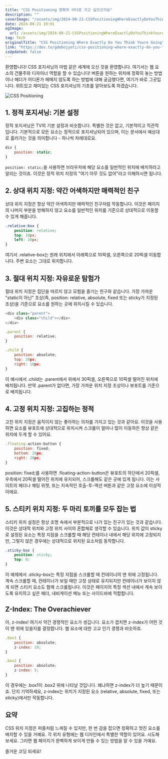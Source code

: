 ```yaml
---
title: "CSS Positioning 정확히 어디로 가고 싶으신가요"
description: ""
coverImage: "/assets/img/2024-08-21-CSSPositioningWhereExactlyDoYouThinkYoureGoing_0.png"
date: 2024-08-21 19:01
ogImage: 
  url: /assets/img/2024-08-21-CSSPositioningWhereExactlyDoYouThinkYoureGoing_0.png
tag: Tech
originalTitle: "CSS Positioning Where Exactly Do You Think Youre Going"
link: "https://dev.to/gdebojyoti/css-positioning-where-exactly-do-you-think-youre-going-2ec6"
isUpdated: false
---
```



환영합니다! CSS 포지셔닝의 마법 같은 세계에 오신 것을 환영합니다. 여기서는 웹 요소의 건물주와 디자이너 역할을 할 수 있습니다! 버튼을 원하는 위치에 정확히 놓는 방법이나 헤더가 어디론가 헤매지 않도록 하는 방법에 대해 궁금했다면, 여기가 바로 그곳입니다. 위트있고 재미있는 CSS 포지셔닝의 기초를 알아보도록 하겠습니다.

![CSS Positioning](/assets/img/2024-08-21-CSSPositioningWhereExactlyDoYouThinkYoureGoing_0.png)

## 1. 정적 포지셔닝: 기본 설정

정적 포지셔닝은 TV의 기본 설정과 비슷합니다. 특별한 것은 없고, 기본적이고 직관적입니다. 기본적으로 모든 요소는 정적으로 포지셔닝되어 있으며, 이는 문서에서 예상대로 흘러가는 것을 의미합니다 - 하나씩 차례대로요.

<!-- cozy-coder - 수평 -->
<ins class="adsbygoogle"
     style="display:block"
     data-ad-client="ca-pub-4877378276818686"
     data-ad-slot="1107185301"
     data-ad-format="auto"
     data-full-width-responsive="true"></ins>
<script>
     (adsbygoogle = window.adsbygoogle || []).push({});
</script>

```js
div {
    position: static;
}
```

`position: static;`을 사용하면 브라우저에 해당 요소를 일반적인 위치에 배치하라고 알리는 것이죠. 이것은 정적 위치 지정의 "여기 아무 것도 없어"라고 이해하시면 됩니다.

## 2. 상대 위치 지정: 약간 어색하지만 매력적인 친구

상대 위치 지정은 항상 약간 어색하지만 매력적인 친구처럼 작동합니다. 이것은 페이지의 나머지 부분을 방해하지 않고 요소를 일반적인 위치를 기준으로 상대적으로 이동할 수 있게 해줍니다.

<!-- cozy-coder - 수평 -->
<ins class="adsbygoogle"
     style="display:block"
     data-ad-client="ca-pub-4877378276818686"
     data-ad-slot="1107185301"
     data-ad-format="auto"
     data-full-width-responsive="true"></ins>
<script>
     (adsbygoogle = window.adsbygoogle || []).push({});
</script>

```css
.relative-box {
    position: relative;
    top: 10px;
    left: 20px;
}
```

여기서 .relative-box는 원래 위치에서 아래쪽으로 10픽셀, 오른쪽으로 20픽셀 이동합니다. 주변 요소는 그대로 위치합니다.

## 3. 절대 위치 지정: 자유로운 탐험가

절대 위치 지정은 집단을 따르지 않고 모험을 즐기는 친구와 같습니다. 가장 가까운 "static이 아닌" 조상(즉, position: relative, absolute, fixed 또는 sticky가 지정된 조상)을 기준으로 요소를 원하는 곳에 위치시킬 수 있습니다.

<!-- cozy-coder - 수평 -->
<ins class="adsbygoogle"
     style="display:block"
     data-ad-client="ca-pub-4877378276818686"
     data-ad-slot="1107185301"
     data-ad-format="auto"
     data-full-width-responsive="true"></ins>
<script>
     (adsbygoogle = window.adsbygoogle || []).push({});
</script>

```js
<div class="parent">
    <div class="child"></div>
</div>
```

```js
.parent {
    position: relative;
}

.child {
    position: absolute;
    top: 30px;
    right: 10px;
}
```

이 예시에서 .child는 .parent에서 위에서 30픽셀, 오른쪽으로 10픽셀 떨어진 위치에 배치됩니다. 만약 .parent가 없다면, 가장 가까운 위치 지정 조상이나 뷰포트를 기준으로 배치됩니다.

## 4. 고정 위치 지정: 고집하는 정적

<!-- cozy-coder - 수평 -->
<ins class="adsbygoogle"
     style="display:block"
     data-ad-client="ca-pub-4877378276818686"
     data-ad-slot="1107185301"
     data-ad-format="auto"
     data-full-width-responsive="true"></ins>
<script>
     (adsbygoogle = window.adsbygoogle || []).push({});
</script>

고친 위치 지정은 움직이지 않는 좋아하는 의자를 가지고 있는 것과 같아요. 이것을 사용하면 요소를 뷰포트에 상대적으로 위치시켜 스크롤이 얼마나 많이 이동하든 항상 같은 위치에 두게 할 수 있어요.

```js
.floating-action-button {
    position: fixed;
    bottom: 20px;
    right: 20px;
}
```

position: fixed;를 사용하면 .floating-action-button은 뷰포트의 하단에서 20픽셀, 우측에서 20픽셀 떨어진 위치에 유지되어, 스크롤해도 같은 곳에 있게 됩니다. 이는 사이트의 헤더나 채팅 위젯, 또는 지속적인 호출-투-액션 버튼과 같은 고정 요소에 이상적이에요.

## 5. 스티키 위치 지정: 두 마리 토끼를 모두 잡는 법

<!-- cozy-coder - 수평 -->
<ins class="adsbygoogle"
     style="display:block"
     data-ad-client="ca-pub-4877378276818686"
     data-ad-slot="1107185301"
     data-ad-format="auto"
     data-full-width-responsive="true"></ins>
<script>
     (adsbygoogle = window.adsbygoogle || []).push({});
</script>

스티키 위치 설정은 항상 조명 속에서 부분적으로 나가 있는 친구가 있는 것과 같습니다. 이것은 상대적 위치와 고정 위치 사이의 혼합체로 생각할 수 있습니다. 위치 값이 sticky로 설정된 요소는 특정 지점을 스크롤할 때 해당 컨테이너 내에서 해당 위치에 고정되지만, 그렇지 않은 경우에는 상대적으로 위치된 요소처럼 동작합니다.

```css
.sticky-box {
    position: sticky;
    top: 0;
}
```

이 예제에서 .sticky-box는 특정 지점을 스크롤할 때 컨테이너의 맨 위에 고정됩니다. 계속 스크롤할 때, 컨테이너가 보일 때만 고정 상태로 유지되지만 컨테이너가 보이지 않게 되면 스티키 요소도 함께 스크롤됩니다. 이것은 페이지의 특정 섹션 내에서 계속 보이도록 유지하고 싶은 헤더, 내비게이션 메뉴 또는 사이드바에 적합합니다.

## Z-Index: The Overachiever

<!-- cozy-coder - 수평 -->
<ins class="adsbygoogle"
     style="display:block"
     data-ad-client="ca-pub-4877378276818686"
     data-ad-slot="1107185301"
     data-ad-format="auto"
     data-full-width-responsive="true"></ins>
<script>
     (adsbygoogle = window.adsbygoogle || []).push({});
</script>

아, z-index! 여기서 약간 경쟁적인 요소가 생깁니다. 요소가 겹치면 z-index가 어떤 것이 맨 위에 있을지를 결정합니다. 웹 요소에 대한 고교 인기 경쟁과 비슷하죠.

```js
.box1 {
    position: absolute;
    z-index: 10;
}

.box2 {
    position: absolute;
    z-index: 5;
}
```

이 경우에는 .box1이 .box2 위에 나타날 것입니다. 왜냐하면 z-index가 더 높기 때문이죠. 단지 기억하세요, z-index는 위치가 지정된 요소 (relative, absolute, fixed, 또는 sticky)에서만 작동합니다.

## 요약

<!-- cozy-coder - 수평 -->
<ins class="adsbygoogle"
     style="display:block"
     data-ad-client="ca-pub-4877378276818686"
     data-ad-slot="1107185301"
     data-ad-format="auto"
     data-full-width-responsive="true"></ins>
<script>
     (adsbygoogle = window.adsbygoogle || []).push({});
</script>

CSS 위치 지정은 퍼즐처럼 느껴질 수 있지만, 한 번 감을 잡으면 정확하고 멋진 요소를 배치할 수 있을 거예요. 각 위치 유형에는 웹 디자인에서 특별한 역할이 있어요. 시도해보세요. 그러면 웹 페이지가 완벽하게 보이게 만들 수 있는 방법을 알 수 있을 거예요.

즐거운 코딩 되세요!